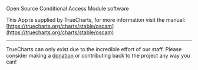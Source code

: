 Open Source Conditional Access Module software

This App is supplied by TrueCharts, for more information visit the manual: [https://truecharts.org/charts/stable/oscam](https://truecharts.org/charts/stable/oscam)

---

TrueCharts can only exist due to the incredible effort of our staff.
Please consider making a [donation](https://truecharts.org/about/sponsor) or contributing back to the project any way you can!
